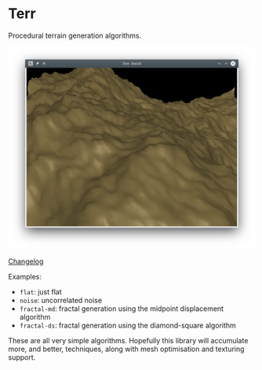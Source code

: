 Terr
====

Procedural terrain generation algorithms.

![Example](/fractal.png?raw=true)

[Changelog](CHANGELOG.md)

Examples:

-   `flat`: just flat
-   `noise`: uncorrelated noise
-   `fractal-md`: fractal generation using the midpoint displacement algorithm
-   `fractal-ds`: fractal generation using the diamond-square algorithm

These are all very simple algorithms. Hopefully this library will accumulate
more, and better, techniques, along with mesh optimisation and texturing
support.
